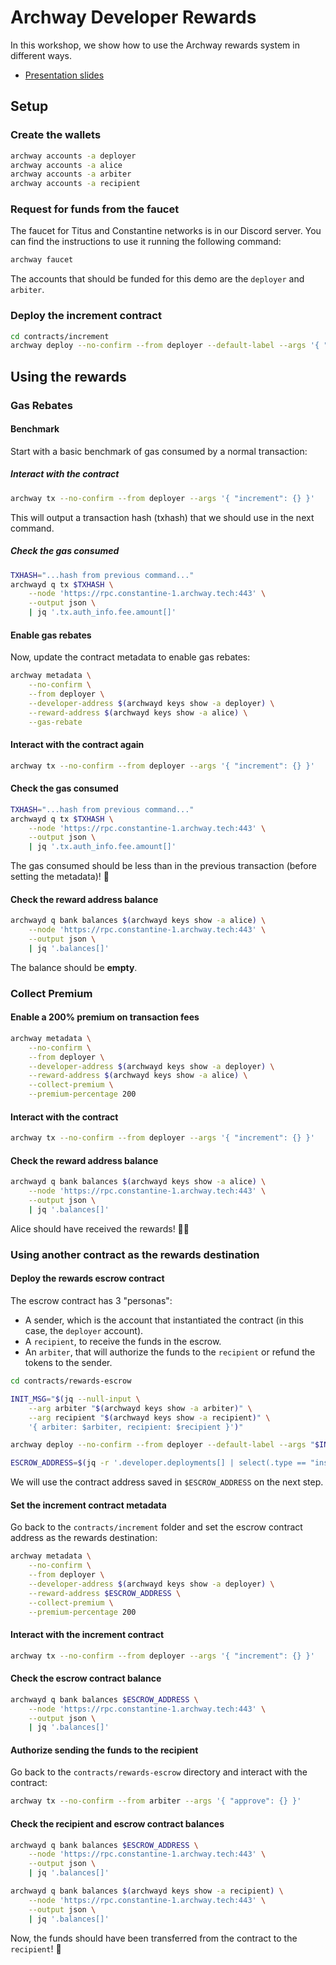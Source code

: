 # Archway Developer Rewards

In this workshop, we show how to use the Archway rewards system in different ways.

- [Presentation slides](./presentation/Archway-Developer-Rewards-with-CosmWasm.pdf)

## Setup

### Create the wallets

```bash
archway accounts -a deployer
archway accounts -a alice
archway accounts -a arbiter
archway accounts -a recipient
```

### Request for funds from the faucet

The faucet for Titus and Constantine networks is in our Discord server. You can find the instructions to use it running the following command:

```bash
archway faucet
```

The accounts that should be funded for this demo are the `deployer` and `arbiter`.

### Deploy the increment contract

```bash
cd contracts/increment
archway deploy --no-confirm --from deployer --default-label --args '{ "count": 0 }'
```

## Using the rewards

### Gas Rebates

#### Benchmark

Start with a basic benchmark of gas consumed by a normal transaction:

##### Interact with the contract

```bash
archway tx --no-confirm --from deployer --args '{ "increment": {} }'
```

This will output a transaction hash (txhash) that we should use in the next command.

##### Check the gas consumed

```bash
TXHASH="...hash from previous command..."
archwayd q tx $TXHASH \
    --node 'https://rpc.constantine-1.archway.tech:443' \
    --output json \
    | jq '.tx.auth_info.fee.amount[]'
```

#### Enable gas rebates

Now, update the contract metadata to enable gas rebates:

```bash
archway metadata \
    --no-confirm \
    --from deployer \
    --developer-address $(archwayd keys show -a deployer) \
    --reward-address $(archwayd keys show -a alice) \
    --gas-rebate
```

#### Interact with the contract again

```bash
archway tx --no-confirm --from deployer --args '{ "increment": {} }'
```

#### Check the gas consumed

```bash
TXHASH="...hash from previous command..."
archwayd q tx $TXHASH \
    --node 'https://rpc.constantine-1.archway.tech:443' \
    --output json \
    | jq '.tx.auth_info.fee.amount[]'
```

The gas consumed should be less than in the previous transaction (before setting the metadata)! 🤑

#### Check the reward address balance

```bash
archwayd q bank balances $(archwayd keys show -a alice) \
    --node 'https://rpc.constantine-1.archway.tech:443' \
    --output json \
    | jq '.balances[]'
```

The balance should be **empty**.

### Collect Premium

#### Enable a 200% premium on transaction fees

```bash
archway metadata \
    --no-confirm \
    --from deployer \
    --developer-address $(archwayd keys show -a deployer) \
    --reward-address $(archwayd keys show -a alice) \
    --collect-premium \
    --premium-percentage 200
```

#### Interact with the contract

```bash
archway tx --no-confirm --from deployer --args '{ "increment": {} }'
```

#### Check the reward address balance

```bash
archwayd q bank balances $(archwayd keys show -a alice) \
    --node 'https://rpc.constantine-1.archway.tech:443' \
    --output json \
    | jq '.balances[]'
```

Alice should have received the rewards! 🙌🏻

### Using another contract as the rewards destination

#### Deploy the rewards escrow contract

The escrow contract has 3 "personas":

- A sender, which is the account that instantiated the contract (in this case, the `deployer` account).
- A `recipient`, to receive the funds in the escrow.
- An `arbiter`, that will authorize the funds to the `recipient` or refund the tokens to the sender.

```bash
cd contracts/rewards-escrow

INIT_MSG="$(jq --null-input \
    --arg arbiter "$(archwayd keys show -a arbiter)" \
    --arg recipient "$(archwayd keys show -a recipient)" \
    '{ arbiter: $arbiter, recipient: $recipient }')"

archway deploy --no-confirm --from deployer --default-label --args "$INIT_MSG"

ESCROW_ADDRESS=$(jq -r '.developer.deployments[] | select(.type == "instantiate") | .address' config.json)
```

We will use the contract address saved in `$ESCROW_ADDRESS` on the next step.


#### Set the increment contract metadata

Go back to the `contracts/increment` folder and set the escrow contract address as the rewards destination:

```bash
archway metadata \
    --no-confirm \
    --from deployer \
    --developer-address $(archwayd keys show -a deployer) \
    --reward-address $ESCROW_ADDRESS \
    --collect-premium \
    --premium-percentage 200
```

#### Interact with the increment contract

```bash
archway tx --no-confirm --from deployer --args '{ "increment": {} }'
```

#### Check the escrow contract balance

```bash
archwayd q bank balances $ESCROW_ADDRESS \
    --node 'https://rpc.constantine-1.archway.tech:443' \
    --output json \
    | jq '.balances[]'
```

#### Authorize sending the funds to the recipient

Go back to the `contracts/rewards-escrow` directory and interact with the contract:

```bash
archway tx --no-confirm --from arbiter --args '{ "approve": {} }'
```

#### Check the recipient and escrow contract balances

```bash
archwayd q bank balances $ESCROW_ADDRESS \
    --node 'https://rpc.constantine-1.archway.tech:443' \
    --output json \
    | jq '.balances[]'

archwayd q bank balances $(archwayd keys show -a recipient) \
    --node 'https://rpc.constantine-1.archway.tech:443' \
    --output json \
    | jq '.balances[]'
```

Now, the funds should have been transferred from the contract to the `recipient`! 🎉

